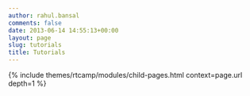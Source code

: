 ```yaml
---
author: rahul.bansal
comments: false
date: 2013-06-14 14:55:13+00:00
layout: page
slug: tutorials
title: Tutorials
---
```


{% include themes/rtcamp/modules/child-pages.html context=page.url depth=1 %}
